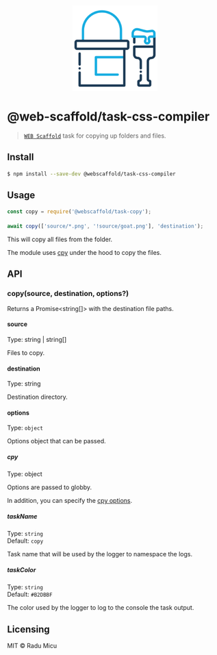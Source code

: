 <div align="center">
  <img src="media/css-construction.svg" alt="Web Scaffold task-css-compiler" height="200" />
</div>

# @web-scaffold/task-css-compiler

> [`WEB Scaffold`](https://github.com/webscaffold/webscaffold) task for copying up folders and files.

## Install

```sh
$ npm install --save-dev @webscaffold/task-css-compiler
```

## Usage

```js
const copy = require('@webscaffold/task-copy');

await copy(['source/*.png', '!source/goat.png'], 'destination');
```

This will copy all files from the folder.

The module uses [cpy](https://github.com/sindresorhus/cpy) under the hood to copy the files.

## API

### copy(source, destination, options?)

Returns a Promise<string[]> with the destination file paths.

#### source

Type: string | string[]

Files to copy.

#### destination

Type: string

Destination directory.

#### options

Type: `object`

Options object that can be passed.

##### cpy

Type: object

Options are passed to globby.

In addition, you can specify the [cpy options](https://github.com/sindresorhus/cpy#options).

##### taskName

Type: `string`<br>
Default: `copy`

Task name that will be used by the logger to namespace the logs.

##### taskColor

Type: `string`<br>
Default: `#B2DBBF`

The color used by the logger to log to the console the task output.

## Licensing

MIT © Radu Micu
